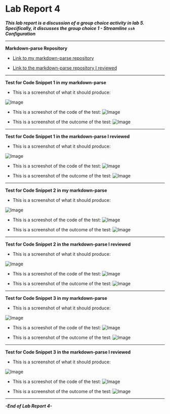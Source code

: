 # Lab Report 4

***This lab report is a discussion of a group choice activity in lab 5. Specifically, it discusses the group choice 1 - Streamline `ssh` Configuration***

***

**Markdown-parse Repository**

- [Link to my markdown-parse repository](https://github.com/sha0xy/markdown-parse)

- [Link to the markdown-parse repository I reviewed](https://github.com/jnhuang02/markdown-parse)

***

**Test for Code Snippet 1 in my markdown-parse**

- This is a screenshot of what it should produce:  

![Image](images/test1preview.png)

- This is a screeshot of the code of the test: ![Image](images/test1code.png)

- This is a screenshot of the outcome of the test: ![Image](images/test1outcome.png)

***

**Test for Code Snippet 1 in the markdown-parse I reviewed**

- This is a screenshot of what it should produce: 

![Image](images/test1preview.png)

- This is a screeshot of the code of the test: ![Image](images/test1code.png)

- This is a screenshot of the outcome of the test: ![Image](images/test1outcome2.png)

***

**Test for Code Snippet 2 in my markdown-parse**

- This is a screenshot of what it should produce: 

![Image](images/test2preview.png)

- This is a screeshot of the code of the test: ![Image](images/test2code.png)

- This is a screenshot of the outcome of the test: ![Image](images/test2outcome.png)

***

**Test for Code Snippet 2 in the markdown-parse I reviewed**

- This is a screenshot of what it should produce: 

![Image](images/test2preview.png)

- This is a screeshot of the code of the test: ![Image](images/test2code.png)

- This is a screenshot of the outcome of the test: ![Image](images/test2outcome2.png)

***

**Test for Code Snippet 3 in my markdown-parse**

- This is a screenshot of what it should produce: 

![Image](images/test3preview.png)

- This is a screeshot of the code of the test: ![Image](images/test3code.png)

- This is a screenshot of the outcome of the test: ![Image](images/test3outcome.png)

***

**Test for Code Snippet 3 in the markdown-parse I reviewed**

- This is a screenshot of what it should produce: 

![Image](images/test3preview.png)

- This is a screeshot of the code of the test: ![Image](images/test3code.png)

- This is a screenshot of the outcome of the test: ![Image](images/test3outcome2.png)

***

***-End of Lab Report 4-***